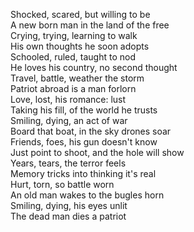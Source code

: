 Shocked, scared, but willing to be  
A new born man in the land of the free  
Crying, trying, learning to walk  
His own thoughts he soon adopts  
Schooled, ruled, taught to nod  
He loves his country, no second thought  
Travel, battle, weather the storm  
Patriot abroad is a man forlorn  
Love, lost, his romance: lust  
Taking his fill, of the world he trusts  
Smiling, dying, an act of war  
Board that boat, in the sky drones soar  
Friends, foes, his gun doesn't know  
Just point to shoot, and the hole will show  
Years, tears, the terror feels  
Memory tricks into thinking it's real  
Hurt, torn, so battle worn  
An old man wakes to the bugles horn  
Smiling, dying, his eyes unlit  
The dead man dies a patriot  
